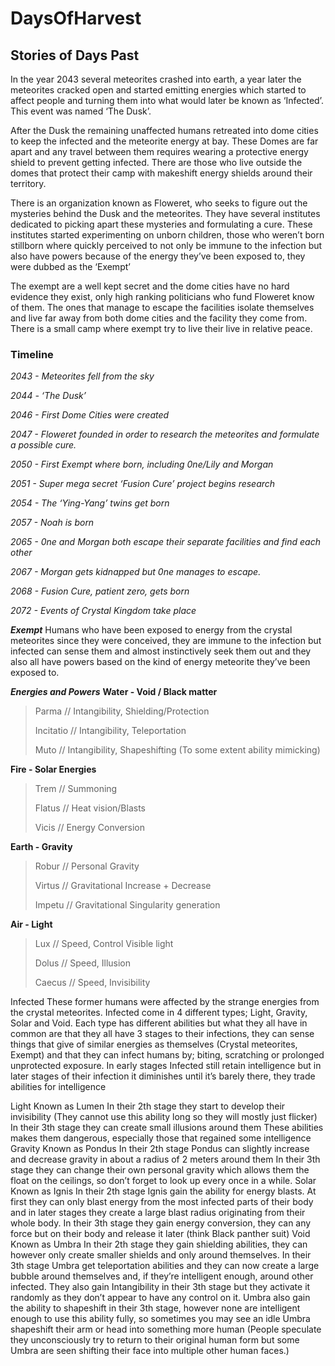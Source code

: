 # DaysOfHarvest
## Stories of Days Past
In the year 2043 several meteorites crashed into earth, a year later the meteorites cracked open and started emitting energies which started to affect people and turning them into what would later be known as ‘Infected’. This event was named ‘The Dusk’.

After the Dusk the remaining unaffected humans retreated into dome cities to keep the infected and the meteorite energy at bay. These Domes are far apart and any travel between them requires wearing a protective energy shield to prevent getting infected. There are those who live outside the domes that protect their camp with makeshift energy shields around their territory.

There is an organization known as Floweret, who seeks to figure out the mysteries behind the Dusk and the meteorites. They have several institutes dedicated to picking apart these mysteries and formulating a cure. These institutes started experimenting on unborn children, those who weren’t born stillborn where quickly perceived to not only be immune to the infection but also have powers because of the energy they’ve been exposed to, they were dubbed as the ‘Exempt’

The exempt are a well kept secret and the dome cities have no hard evidence they exist, only high ranking politicians who fund Floweret know of them. The ones that manage to escape the facilities isolate themselves and live far away from both dome cities and the facility they come from. There is a small camp where exempt try to live their live in relative peace.

### Timeline

*2043 - Meteorites fell from the sky*

*2044 - ‘The Dusk’*

*2046 - First Dome Cities were created*

*2047 - Floweret founded in order to research the meteorites and formulate a possible cure.*

*2050 - First Exempt where born, including 0ne/Lily and Morgan*

*2051 -  Super mega secret ‘Fusion Cure’ project begins research*

*2054 - The ‘Ying-Yang’ twins get born*

*2057 -  Noah is born*

*2065 - 0ne and Morgan both escape their separate facilities and find each other*

*2067 - Morgan gets kidnapped but 0ne manages to escape.*

*2068 -  Fusion Cure, patient zero, gets born*

*2072 - Events of Crystal Kingdom take place*

***Exempt***
Humans who have been exposed to energy from the crystal meteorites since they were conceived, they are immune to the infection but infected can sense them and almost instinctively seek them out and they also all have powers based on the kind of energy meteorite they’ve been exposed to.

***Energies and Powers***
**Water - Void / Black matter**
>Parma // Intangibility, Shielding/Protection
>
>Incitatio // Intangibility, Teleportation
>
>Muto // Intangibility, Shapeshifting  (To some extent ability mimicking)

**Fire - Solar Energies**
>Trem // Summoning
>
>Flatus // Heat vision/Blasts
>
>Vicis // Energy Conversion

**Earth - Gravity**
>Robur // Personal Gravity
>
>Virtus // Gravitational Increase + Decrease
>
>Impetu // Gravitational Singularity generation

**Air - Light**
>Lux // Speed, Control Visible light
>
>Dolus // Speed, Illusion
>
>Caecus // Speed, Invisibility


Infected
These former humans were affected by the strange energies from the crystal meteorites.
Infected come in 4 different types; Light, Gravity, Solar and Void. Each type has different abilities but what they all have in common are that they all have 3 stages to their infections, they can sense things that give of similar energies as themselves (Crystal meteorites, Exempt) and that they can infect humans by; biting, scratching or prolonged unprotected exposure. In early stages Infected still retain intelligence but in later stages of their infection it diminishes until it’s barely there, they trade abilities for intelligence

Light
Known as Lumen
In their 2th stage they start to develop their invisibility (They cannot use this ability long so they will mostly just flicker) 
In their 3th stage they can create small illusions around them
These abilities makes them dangerous, especially those that regained some intelligence
Gravity
Known as Pondus
In their 2th stage Pondus can slightly increase and decrease gravity in about a radius of 2 meters around them
In their 3th stage they can change their own personal gravity which allows them the float on the ceilings, so don’t forget to look up every once in a while.
Solar
Known as Ignis
In their 2th stage Ignis gain the ability for energy blasts. At first they can only blast energy from the most infected parts of their body and in later stages they create a large blast radius originating from their whole body.
In their 3th stage they gain energy conversion, they can any force but on their body and release it later (think Black panther suit)
Void
Known as Umbra
In their 2th stage they gain shielding abilities, they can however only create smaller shields and only around themselves.
In their 3th stage Umbra get teleportation abilities and they can now create a large bubble around themselves and, if they’re intelligent enough, around other infected.
They also gain Intangibility in their 3th stage but they activate it randomly as they don’t appear to have any control on it.
Umbra also gain the ability to shapeshift in their 3th stage, however none are intelligent enough to use this ability fully, so sometimes you may see an idle Umbra shapeshift their arm or head into something more human (People speculate they unconsciously try to return to their original human form but some Umbra are seen shifting their face into multiple other human faces.)
